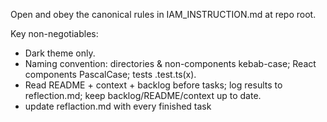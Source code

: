 Open and obey the canonical rules in IAM_INSTRUCTION.md at repo root.

Key non-negotiables:
- Dark theme only.
- Naming convention: directories & non-components kebab-case; React components PascalCase; tests .test.ts(x).
- Read README + context + backlog before tasks; log results to reflection.md; keep backlog/README/context up to date.
- update reflaction.md with every finished task